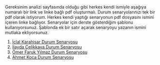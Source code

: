 Gereksinim analizi sayfasında olduğu gibi herkes kendi ismiyle aşağıya numaralı bir link ve linke bağlı pdf oluşturmalı. Durum senaryolarınızı tek bir pdf olarak istiyorum. Herkes kendi yaptığı senaryonun pdf dosyasını ismini içeren linke bağlıyor. Senaryolar için derste gösterdiğim şablonu kullanıyorsunuz. Şablonda ek bir satır açarak senaryoyu yazanın ismini mutlaka ekliyorsunuz.

1. [İclal Karahisar Durum Senaryosu](İclal-Karahisar-DurumSenaryosu.pdf)
2. [İlayda Çelikkaya Durum Senaryosu](Ilayda-Celikkaya-Durum-Senaryosu.pdf)
3. [Ömer Faruk Yılmaz Durum Senaryosu](Omer-Faruk-Yilmaz-Durum-Senaryosu.pdf)
4. [Ahmet Koca Durum Senaryosu](Ahmet-Koca-DurumSenaryosu.pdf)
